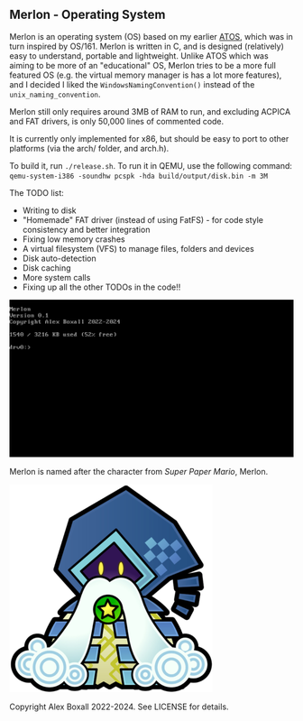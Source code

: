 ## Merlon - Operating System ##

Merlon is an operating system (OS) based on my earlier [ATOS](https://github.com/alexdboxall/ATOS), which was in turn inspired by OS/161. Merlon is written in C, and is designed (relatively) easy to understand, portable and lightweight. Unlike ATOS which was aiming to be more of an "educational" OS, Merlon tries to be a more full featured OS (e.g. the virtual memory manager is has a lot more features), and I decided I liked the `WindowsNamingConvention()` instead of the `unix_naming_convention`.

Merlon still only requires around 3MB of RAM to run, and excluding ACPICA and FAT drivers, is only 50,000 lines of commented code.

It is currently only implemented for x86, but should be easy to port to other platforms (via the arch/ folder, and arch.h).

To build it, run `./release.sh`. To run it in QEMU, use the following command: `qemu-system-i386 -soundhw pcspk -hda build/output/disk.bin -m 3M`

The TODO list:
- Writing to disk
- "Homemade" FAT driver (instead of using FatFS) - for code style consistency and better integration
- Fixing low memory crashes
- A virtual filesystem (VFS) to manage files, folders and devices
- Disk auto-detection
- Disk caching
- More system calls
- Fixing up all the other TODOs in the code!!

![Merlon Kernel](https://github.com/alexdboxall/Merlon/blob/main/docs/assets/readme/b.jpg "Merlon Kernel")

Merlon is named after the character from *Super Paper Mario*, Merlon.

![Merlon](https://github.com/alexdboxall/Merlon/blob/main/docs/assets/logo/merlon.png)

Copyright Alex Boxall 2022-2024. See LICENSE for details.